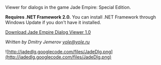 Viewer for dialogs in the game Jade Empire: Special Edition.

**Requires .NET Framework 2.0.** You can install .NET Framework through Windows Update if you don't have it installed.

[Download Jade Empire Dialog Viewer 1.0](http://jadedlg.googlecode.com/files/JadeDlg-1.0.zip)

_Written by Dmitry Jemerov <yole@yole.ru>_

![http://jadedlg.googlecode.com/files/JadeDlg.png](http://jadedlg.googlecode.com/files/JadeDlg.png)